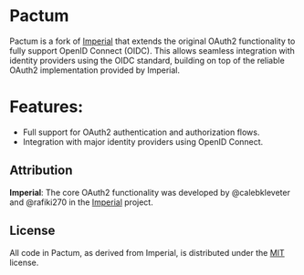 # Pactum

Pactum is a fork of [Imperial](https://github.com/vapor-community/Imperial) that extends the original OAuth2 functionality to fully support OpenID Connect (OIDC). This allows seamless integration with identity providers using the OIDC standard, building on top of the reliable OAuth2 implementation provided by Imperial.

# Features:

- Full support for OAuth2 authentication and authorization flows.
- Integration with major identity providers using OpenID Connect.

## Attribution

**Imperial**: The core OAuth2 functionality was developed by @calebkleveter and @rafiki270 in the [Imperial](https://github.com/vapor-community/Imperial) project.

## License

All code in Pactum, as derived from Imperial, is distributed under the [MIT](https://github.com/vapor-community/Imperial/blob/master/LICENSE) license.
